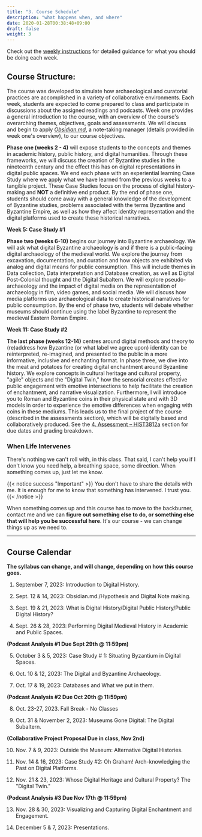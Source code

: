 ```yaml
---
title: "3. Course Schedule"
description: "what happens when, and where"
date: 2020-01-28T00:38:48+09:00
draft: false
weight: 3
---
```


Check out the [weekly instructions](/week) for detailed guidance for what you should be doing each week.

## Course Structure: 

The course was developed to simulate how archaeological and curatorial practices are accomplished in a variety of collaborative environments. Each week, students are expected to come prepared to class and participate in discussions about the assigned readings and podcasts. Week one provides a general introduction to the course, with an overview of the course's overarching themes, objectives, goals and assessments. We will discuss and begin to apply *[Obsidian.md](https://obsidian.md/)*, a note-taking manager (details provided in week one's overview), to our course objectives.

**Phase one (weeks 2 - 4)** will expose students to the concepts and themes in academic history, public history, and digital humanities. Through these frameworks, we will discuss the creation of Byzantine studies in the nineteenth century and the effect this has on digital representations in digital public spaces. We end each phase with an experiential learning Case Study where we apply what we have learned from the previous weeks to a tangible project. These Case Studies focus on the process of digital history-making and **NOT** a definitive end product. By the end of phase one, students should come away with a general knowledge of the development of Byzantine studies, problems associated with the terms Byzantine and Byzantine Empire, as well as how they affect identity representation and the digital platforms used to create these historical narratives. 

**Week 5: Case Study #1** 

**Phase two (weeks 6-10)** begins our journey into Byzantine archaeology. We will ask what digital Byzantine archaeology is and if there is a public-facing digital archaeology of the medieval world. We explore the journey from excavation, documentation, and curation and how objects are exhibited via analog and digital means for public consumption. This will include themes in Data collection, Data interpretation and Database creation, as well as Digital Post-Colonial thought and the Digital Subaltern. We will explore pseudo-archaeology and the impact of digital media on the representation of archaeology in film, video games, and social media. We will discuss how media platforms use archaeological data to create historical narratives for public consumption. By the end of phase two, students will debate whether museums should continue using the label Byzantine to represent the medieval Eastern Roman Empire.

**Week 11: Case Study #2**

**The last phase (weeks 12-14)** centres around digital methods and theory to (re)address how Byzantine (or what label we agree upon) identity can be reinterpreted, re-imagined, and presented to the public in a more informative, inclusive and enchanting format. In phase three, we dive into the meat and potatoes for creating digital enchantment around Byzantine history. We explore concepts in cultural heritage and cultural property, "agile" objects and the "Digital Twin," how the sensorial creates effective public engagement with emotive intersections to help facilitate the creation of enchantment, and narrative visualization. Furthermore, I will introduce you to Roman and Byzantine coins in their physical state and with 3D models in order to experience the emotive differences when engaging with coins in these mediums. This leads us to the final project of the course (described in the assessments section), which will be digitally based and collaboratively produced. See the [4. Assessment – HIST3812a](https://digitalbyzantine.netlify.app/docs/4-assessment/) section for due dates and grading breakdown.

### When Life Intervenes

There's nothing we can't roll with, in this class. That said, I can't help you if I don't know you need help, a breathing space, some direction. When something comes up, just let me know.

{{< notice success "Important" >}} You don't have to share the details with me. It is enough for me to know that something has intervened. I trust you.
{{< /notice >}}

When something comes up and this course has to move to the backburner, contact me and we can **figure out something else to do, or something else that will help you be successful here**. It's our course - we can change things up as we need to.

---
## Course Calendar

**The syllabus can change, and will change, depending on how this course goes.**

1)   September 7, 2023: Introduction to Digital History.

2)   Sept. 12 & 14, 2023: Obsidian.md./Hypothesis and Digital Note making.

3)   Sept. 19 & 21, 2023: What is Digital History/Digital Public History/Public Digital History?

4)   Sept. 26 & 28, 2023: Performing Digital Medieval History in Academic and Public Spaces.

**(Podcast Analysis #1 Due Sept 29th @ 11:59pm)**

5)   October 3 & 5, 2023: Case Study # 1: Situating Byzantium in Digital Spaces.

6)   Oct. 10 & 12, 2023: The Digital and Byzantine Archaeology.

7)   Oct. 17 & 19, 2023: Databases and What we put in them.

**(Podcast Analysis #2 Due Oct 20th @ 11:59pm)**

8)   Oct. 23-27, 2023. Fall Break - No Classes

9)   Oct. 31 & November 2, 2023: Museums Gone Digital: The Digital Subaltern.

**(Collaborative Project Proposal Due in class, Nov 2nd)**

10)  Nov. 7 & 9, 2023: Outside the Museum: Alternative Digital Histories. 

11)  Nov. 14 & 16, 2023: Case Study #2: Oh Graham! Arch-knowledging the Past on Digital Platforms.

12)  Nov. 21 & 23, 2023: Whose Digital Heritage and Cultural Property? The "Digital Twin."

**(Podcast Analysis #3 Due Nov 17th @ 11:59pm)**

13)  Nov. 28 & 30, 2023: Visualizing and Capturing Digital Enchantment and Engagement.

14)  December 5 & 7, 2023: Presentations.
